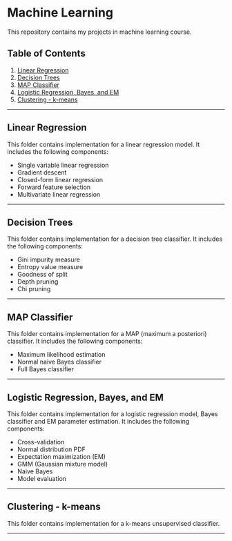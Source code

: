 # Machine Learning

This repository contains my projects in machine learning course.

## Table of Contents

1. [Linear Regression](#linear-regression)
2. [Decision Trees](#decision-trees)
3. [MAP Classifier](#map-classifier)
4. [Logistic Regression, Bayes, and EM](#logistic-regression-bayes-and-em)
5. [Clustering - k-means](#clustering---k-means)

---

## Linear Regression

This folder contains implementation for a linear regression model. It includes the following components:

- Single variable linear regression
- Gradient descent
- Closed-form linear regression
- Forward feature selection
- Multivariate linear regression

---

## Decision Trees

This folder contains implementation for a decision tree classifier. It includes the following components:

- Gini impurity measure
- Entropy value measure
- Goodness of split
- Depth pruning
- Chi pruning

---

## MAP Classifier

This folder contains implementation for a MAP (maximum a posteriori) classifier. It includes the following components:

- Maximum likelihood estimation
- Normal naive Bayes classifier
- Full Bayes classifier

---

## Logistic Regression, Bayes, and EM

This folder contains implementation for a logistic regression model, Bayes classifier and EM parameter estimation. It includes the following components:

- Cross-validation
- Normal distribution PDF
- Expectation maximization (EM)
- GMM (Gaussian mixture model)
- Naive Bayes
- Model evaluation

---

## Clustering - k-means

This folder contains implementation for a k-means unsupervised classifier.

---

